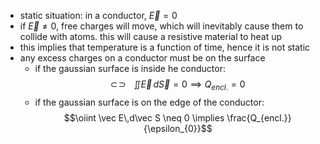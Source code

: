 - static situation: in a conductor, $\vec E = 0$
- if $\vec E \neq 0$, free charges will move, which will inevitably cause them to collide with atoms. this will cause a resistive material to heat up
- this implies that temperature is a function of time, hence it is not static
- any excess charges on a conductor must be on the surface
	- if the gaussian surface is inside he conductor: $$\newcommand{\oiint}{\subset\!\supset \!\!\!\!\!\!\!\!\!\!\iint}
	\oiint \vec E\,d\vec S = 0 \implies Q_{encl.}=0$$
	- if the gaussian surface is on the edge of the conductor: $$\oiint \vec E\,d\vec S \neq 0 \implies \frac{Q_{encl.}}{\epsilon_{0}}$$
